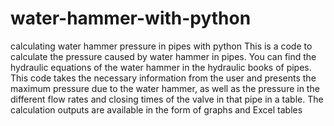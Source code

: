 # water-hammer-with-python
calculating water hammer pressure in pipes with python
This is a code to calculate the pressure caused by water hammer in pipes. You can find the hydraulic equations of the water hammer in the hydraulic books of pipes. This code takes the necessary information from the user and presents the maximum pressure due to the water hammer, as well as the pressure in the different flow rates and closing times of the valve in that pipe in a table. The calculation outputs are available in the form of graphs and Excel tables
